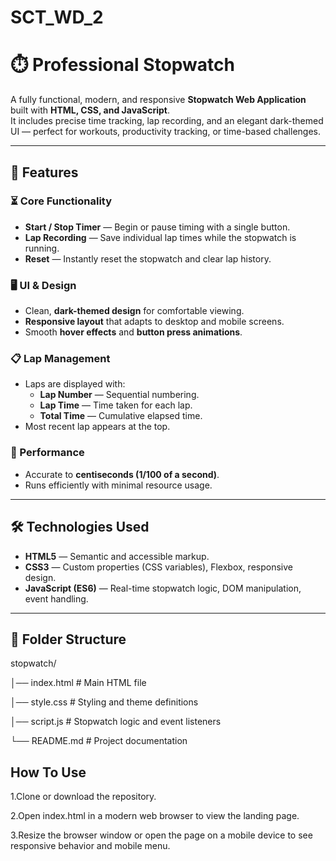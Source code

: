 # SCT_WD_2


# ⏱️ Professional Stopwatch

A fully functional, modern, and responsive **Stopwatch Web Application** built with **HTML, CSS, and JavaScript**.  
It includes precise time tracking, lap recording, and an elegant dark-themed UI — perfect for workouts, productivity tracking, or time-based challenges.

---

## 🚀 Features

### ⏳ Core Functionality
- **Start / Stop Timer** — Begin or pause timing with a single button.
- **Lap Recording** — Save individual lap times while the stopwatch is running.
- **Reset** — Instantly reset the stopwatch and clear lap history.

### 🖥️ UI & Design
- Clean, **dark-themed design** for comfortable viewing.
- **Responsive layout** that adapts to desktop and mobile screens.
- Smooth **hover effects** and **button press animations**.

### 📋 Lap Management
- Laps are displayed with:
  - **Lap Number** — Sequential numbering.
  - **Lap Time** — Time taken for each lap.
  - **Total Time** — Cumulative elapsed time.
- Most recent lap appears at the top.

### 🎯 Performance
- Accurate to **centiseconds (1/100 of a second)**.
- Runs efficiently with minimal resource usage.

---

## 🛠️ Technologies Used
- **HTML5** — Semantic and accessible markup.
- **CSS3** — Custom properties (CSS variables), Flexbox, responsive design.
- **JavaScript (ES6)** — Real-time stopwatch logic, DOM manipulation, event handling.

---

## 📂 Folder Structure
stopwatch/

│── index.html # Main HTML file

│── style.css # Styling and theme definitions

│── script.js # Stopwatch logic and event listeners

└── README.md # Project documentation

## How To Use
1.Clone or download the repository.

2.Open index.html in a modern web browser to view the landing page.

3.Resize the browser window or open the page on a mobile device to see responsive behavior and mobile menu.
